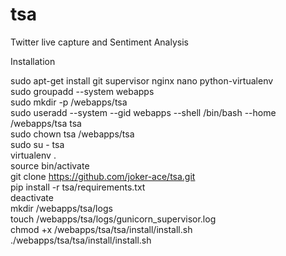 tsa
===

Twitter live capture and Sentiment Analysis

Installation

sudo apt-get install git supervisor nginx nano python-virtualenv<br/>
sudo groupadd --system webapps<br/>
sudo mkdir -p /webapps/tsa<br/>
sudo useradd --system --gid webapps --shell /bin/bash --home /webapps/tsa tsa<br/>
sudo chown tsa /webapps/tsa<br/>
sudo su - tsa<br/>
virtualenv .<br/>
source bin/activate<br/>
git clone https://github.com/joker-ace/tsa.git<br/>
pip install -r tsa/requirements.txt<br/>
deactivate<br/>
mkdir /webapps/tsa/logs<br/>
touch /webapps/tsa/logs/gunicorn_supervisor.log<br/>
chmod +x /webapps/tsa/tsa/install/install.sh<br/>
./webapps/tsa/tsa/install/install.sh<br/>
